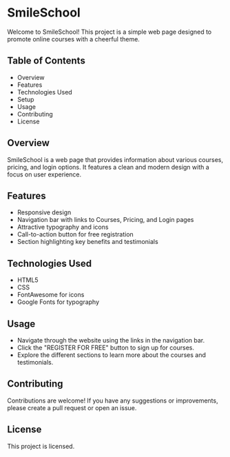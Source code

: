 # SmileSchool

Welcome to SmileSchool! This project is a simple web page designed to promote online courses with a cheerful theme.

## Table of Contents

- Overview
- Features
- Technologies Used
- Setup
- Usage
- Contributing
- License

## Overview

SmileSchool is a web page that provides information about various courses, pricing, and login options. It features a clean and modern design with a focus on user experience.

## Features

- Responsive design
- Navigation bar with links to Courses, Pricing, and Login pages
- Attractive typography and icons
- Call-to-action button for free registration
- Section highlighting key benefits and testimonials

## Technologies Used

- HTML5
- CSS
- FontAwesome for icons
- Google Fonts for typography

## Usage

- Navigate through the website using the links in the navigation bar.
- Click the "REGISTER FOR FREE" button to sign up for courses.
- Explore the different sections to learn more about the courses and testimonials.

## Contributing

Contributions are welcome! If you have any suggestions or improvements, please create a pull request or open an issue.

## License

This project is licensed.
